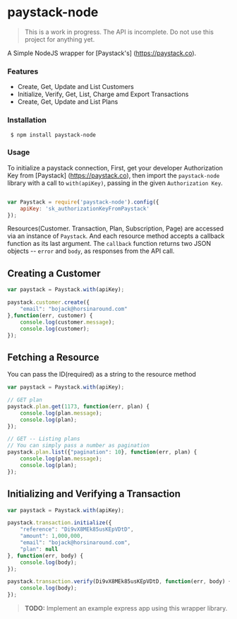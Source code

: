 # paystack-node

> This is a work in progress. The API is incomplete. Do not use this project for anything yet.

A Simple NodeJS wrapper for [Paystack's] (https://paystack.co).

### Features

 - Create, Get, Update and List Customers
 - Initialize, Verify, Get, List, Charge amd Export Transactions
 - Create, Get, Update and List Plans

### Installation

```
 $ npm install paystack-node
```

### Usage

To initialize a paystack connection, First, get your developer Authorization Key from [Paystack] (https://paystack.co), then import the `paystack-node` library with a call to `with(apiKey)`, passing in the given `Authorization Key`.

```js

var Paystack = require('paystack-node').config({
	apiKey: 'sk_authorizationKeyFromPaystack'
});
```

Resources(Customer. Transaction, Plan, Subscription, Page) are accessed via an instance of `Paystack`. And each resource method accepts a callback function as its last argument. The `callback` function returns two JSON objects -- `error` and `body`, as responses from the API call.


Creating a Customer
-----

```js
var paystack = Paystack.with(apiKey);

paystack.customer.create({
	"email": "bojack@horsinaround.com"
},function(err, customer) {
	console.log(customer.message);
	console.log(customer);
});

```

Fetching a Resource
-----

You can pass the ID(required) as a string to the resource method
```js
var paystack = Paystack.with(apiKey);

// GET plan
paystack.plan.get(1173, function(err, plan) {
	console.log(plan.message);
	console.log(plan);
});

// GET -- Listing plans
// You can simply pass a number as pagination 
paystack.plan.list({"pagination": 10}, function(err, plan) {
	console.log(plan.message);
	console.log(plan);
});
```

Initializing and Verifying a Transaction
-----

```js
var paystack = Paystack.with(apiKey);

paystack.transaction.initialize({
	"reference": "Di9vX8MEk85usKEpVDtD",
	"amount": 1,000,000,
	"email": "bojack@horsinaround.com",
	"plan": null
}, function(err, body) {
	console.log(body);
});

paystack.transaction.verify(Di9vX8MEk85usKEpVDtD, function(err, body) {
	console.log(body);
});
```

> **TODO:** Implement an example express app using this wrapper library.